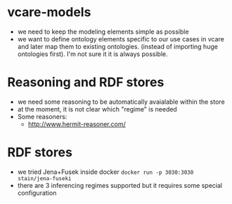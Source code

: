 # vcare-models

- we need to keep the modeling elements simple as possible
- we want to define ontology elements specific to our use cases in vcare and later map them to existing ontologies. (instead of importing huge ontologies first). I'm not sure it it is always possible.

# Reasoning and RDF stores
- we need some reasoning to be automatically avaialable within the store
- at the moment, it is not clear which "regime" is needed
- Some reasoners:
  - http://www.hermit-reasoner.com/

# RDF stores
- we tried Jena+Fusek inside docker `docker run -p 3030:3030 stain/jena-fuseki`
- there are 3 inferencing regimes supported but it requires some special configuration
